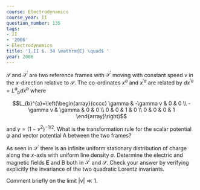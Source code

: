 ```yaml
---
course: Electrodynamics
course_year: II
question_number: 135
tags:
- II
- '2006'
- Electrodynamics
title: '1.II $. 34 \mathrm{E} \quad$ '
year: 2006
---
```



$\mathcal{S}$ and $\mathcal{S}^{\prime}$ are two reference frames with $\mathcal{S}^{\prime}$ moving with constant speed $v$ in the $x$-direction relative to $\mathcal{S}$. The co-ordinates $x^{a}$ and ${x^{\prime}}^{a}$ are related by $d x^{\prime a}=L^{a}{ }_{b} d x^{b}$ where

$$L_{b}^{a}=\left(\begin{array}{cccc}
\gamma & -\gamma v & 0 & 0 \\
-\gamma v & \gamma & 0 & 0 \\
0 & 0 & 1 & 0 \\
0 & 0 & 0 & 1
\end{array}\right)$$

and $\gamma=\left(1-v^{2}\right)^{-1 / 2}$. What is the transformation rule for the scalar potential $\varphi$ and vector potential A between the two frames?

As seen in $\mathcal{S}^{\prime}$ there is an infinite uniform stationary distribution of charge along the $x$-axis with uniform line density $\sigma$. Determine the electric and magnetic fields $\mathbf{E}$ and B both in $\mathcal{S}^{\prime}$ and $\mathcal{S}$. Check your answer by verifying explicitly the invariance of the two quadratic Lorentz invariants.

Comment briefly on the limit $|v| \ll 1$.